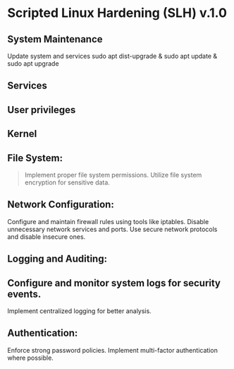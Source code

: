 # Scripted Linux Hardening (SLH) v.1.0

## System Maintenance
Update system and services
sudo apt dist-upgrade & sudo apt update & sudo apt upgrade

## Services


## User privileges


## Kernel


## File System:
> Implement proper file system permissions.
> Utilize file system encryption for sensitive data.

## Network Configuration:
Configure and maintain firewall rules using tools like iptables.
Disable unnecessary network services and ports.
Use secure network protocols and disable insecure ones.

## Logging and Auditing:

## Configure and monitor system logs for security events.
Implement centralized logging for better analysis.

## Authentication:
Enforce strong password policies.
Implement multi-factor authentication where possible.

